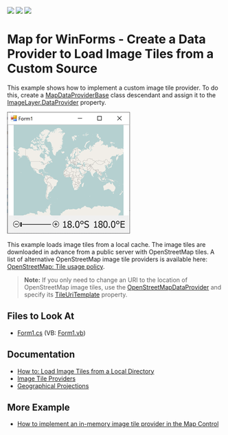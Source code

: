 <!-- default badges list -->
![](https://img.shields.io/endpoint?url=https://codecentral.devexpress.com/api/v1/VersionRange/128576605/19.2.1%2B)
[![](https://img.shields.io/badge/Open_in_DevExpress_Support_Center-FF7200?style=flat-square&logo=DevExpress&logoColor=white)](https://supportcenter.devexpress.com/ticket/details/E4758)
[![](https://img.shields.io/badge/📖_How_to_use_DevExpress_Examples-e9f6fc?style=flat-square)](https://docs.devexpress.com/GeneralInformation/403183)
<!-- default badges end -->

# Map for WinForms - Create a Data Provider to Load Image Tiles from a Custom Source

This example shows how to implement a custom image tile provider. To do this, create a [MapDataProviderBase](https://docs.devexpress.com/WindowsForms/DevExpress.XtraMap.MapDataProviderBase) class descendant and assign it to the [ImageLayer.DataProvider](https://docs.devexpress.com/WindowsForms/DevExpress.XtraMap.ImageLayer.DataProvider?p=netframework) property.

![Resulting map](Images/resulting-map.png)

This example loads image tiles from a local cache. The image tiles are downloaded in advance from a public server with OpenStreetMap tiles. A list of alternative OpenStreetMap image tile providers is available here: [OpenStreetMap: Tile usage policy](https://operations.osmfoundation.org/policies/tiles/).

> **Note:** If you only need to change an URI to the location of OpenStreetMap image tiles, use the [OpenStreetMapDataProvider](https://docs.devexpress.com/WindowsForms/DevExpress.XtraMap.OpenStreetMapDataProvider) and specify its [TileUriTemplate](https://docs.devexpress.com/WindowsForms/DevExpress.XtraMap.OpenStreetMapDataProvider.TileUriTemplate) property.

## Files to Look At

* [Form1.cs](./CS/CustomProvider/Form1.cs) (VB: [Form1.vb](./VB/CustomProvider/Form1.vb))

## Documentation

* [How to: Load Image Tiles from a Local Directory](https://docs.devexpress.com/WindowsForms/15460/controls-and-libraries/map-control/examples/map-image-data/how-to-load-image-tiles-from-a-local-directory)
* [Image Tile Providers](https://docs.devexpress.com/WindowsForms/115774/controls-and-libraries/map-control/map-image-data/image-tile-providers)
* [Geographical Projections](https://docs.devexpress.com/WindowsForms/15079/controls-and-libraries/map-control/coordinate-systems/geographical-projections?p=netframework)

## More Example

* [How to implement an in-memory image tile provider in the Map Control](https://github.com/DevExpress-Examples/how-to-use-in-memory-image-tile-provider)
